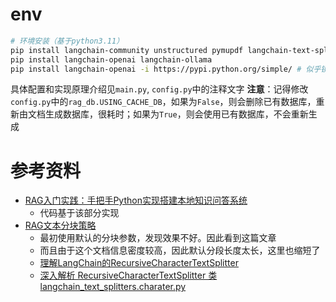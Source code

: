 # env

```sh
# 环境安装（基于python3.11）
pip install langchain-community unstructured pymupdf langchain-text-splitters tiktoken langchain-chroma sentence-transformers
pip install langchain-openai langchain-ollama
pip install langchain-openai -i https://pypi.python.org/simple/ # 似乎镜像源无法安装langchain-openai，需要用该命令指定官方源
```
具体配置和实现原理介绍见`main.py`, `config.py`中的注释文字
**注意**：记得修改`config.py`中的`rag_db.USING_CACHE_DB`，如果为`False`，则会删除已有数据库，重新由文档生成数据库，很耗时；如果为`True`，则会使用已有数据库，不会重新生成

# 参考资料

- [RAG入门实践：手把手Python实现搭建本地知识问答系统](https://blog.csdn.net/arbboter/article/details/145758644)
	- 代码基于该部分实现
- [RAG文本分块策略](https://zhuanlan.zhihu.com/p/38753080790)
	- 最初使用默认的分块参数，发现效果不好。因此看到这篇文章
	- 而且由于这个文档信息密度较高，因此默认分段长度太长，这里也缩短了
	- [理解LangChain的RecursiveCharacterTextSplitter](https://zhuanlan.zhihu.com/p/650876562)
	- [深入解析 RecursiveCharacterTextSplitter 类 langchain_text_splitters.charater.py](https://blog.csdn.net/xycxycooo/article/details/141894742)